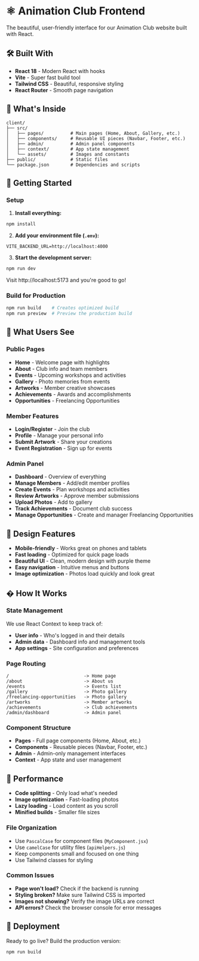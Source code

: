 # ⚛️ Animation Club Frontend

The beautiful, user-friendly interface for our Animation Club website built with React.

## 🛠️ Built With

- **React 18** - Modern React with hooks
- **Vite** - Super fast build tool
- **Tailwind CSS** - Beautiful, responsive styling
- **React Router** - Smooth page navigation

## 📁 What's Inside

```
client/
├── src/
│   ├── pages/          # Main pages (Home, About, Gallery, etc.)
│   ├── components/     # Reusable UI pieces (Navbar, Footer, etc.)
│   ├── admin/          # Admin panel components
│   ├── context/        # App state management
│   └── assets/         # Images and constants
├── public/             # Static files
└── package.json        # Dependencies and scripts
```

## 🚀 Getting Started

### Setup

1. **Install everything:**
```bash
npm install
```

2. **Add your environment file (`.env`):**
```env
VITE_BACKEND_URL=http://localhost:4000
```

3. **Start the development server:**
```bash
npm run dev
```

Visit http://localhost:5173 and you're good to go!

### Build for Production
```bash
npm run build    # Creates optimized build
npm run preview  # Preview the production build
```

## 🎨 What Users See

### Public Pages
- **Home** - Welcome page with highlights
- **About** - Club info and team members  
- **Events** - Upcoming workshops and activities
- **Gallery** - Photo memories from events
- **Artworks** - Member creative showcases
- **Achievements** - Awards and accomplishments
- **Opportunities** - Freelancing Opportunities

### Member Features
- **Login/Register** - Join the club
- **Profile** - Manage your personal info
- **Submit Artwork** - Share your creations
- **Event Registration** - Sign up for events

### Admin Panel
- **Dashboard** - Overview of everything
- **Manage Members** - Add/edit member profiles
- **Create Events** - Plan workshops and activities
- **Review Artworks** - Approve member submissions
- **Upload Photos** - Add to gallery
- **Track Achievements** - Document club success
- **Manage Opportunities** - Create and manager Freelancing Opportunities

## 🎨 Design Features

- **Mobile-friendly** - Works great on phones and tablets
- **Fast loading** - Optimized for quick page loads
- **Beautiful UI** - Clean, modern design with purple theme
- **Easy navigation** - Intuitive menus and buttons
- **Image optimization** - Photos load quickly and look great

## � How It Works

### State Management
We use React Context to keep track of:
- **User info** - Who's logged in and their details
- **Admin data** - Dashboard info and management tools
- **App settings** - Site configuration and preferences

### Page Routing
```
/                            -> Home page
/about                       -> About us
/events                      -> Events list
/gallery                     -> Photo gallery
/freelancing-opportunities   -> Photo gallery
/artworks                    -> Member artworks
/achievements                -> Club achievements
/admin/dashboard             -> Admin panel
```

### Component Structure
- **Pages** - Full page components (Home, About, etc.)
- **Components** - Reusable pieces (Navbar, Footer, etc.)  
- **Admin** - Admin-only management interfaces
- **Context** - App state and user management

## 🚀 Performance

- **Code splitting** - Only load what's needed
- **Image optimization** - Fast-loading photos
- **Lazy loading** - Load content as you scroll
- **Minified builds** - Smaller file sizes

### File Organization
- Use `PascalCase` for component files (`MyComponent.jsx`)
- Use `camelCase` for utility files (`apiHelpers.js`)
- Keep components small and focused on one thing
- Use Tailwind classes for styling

### Common Issues
- **Page won't load?** Check if the backend is running
- **Styling broken?** Make sure Tailwind CSS is imported
- **Images not showing?** Verify the image URLs are correct
- **API errors?** Check the browser console for error messages

## 🚀 Deployment

Ready to go live? Build the production version:

```bash
npm run build
```


